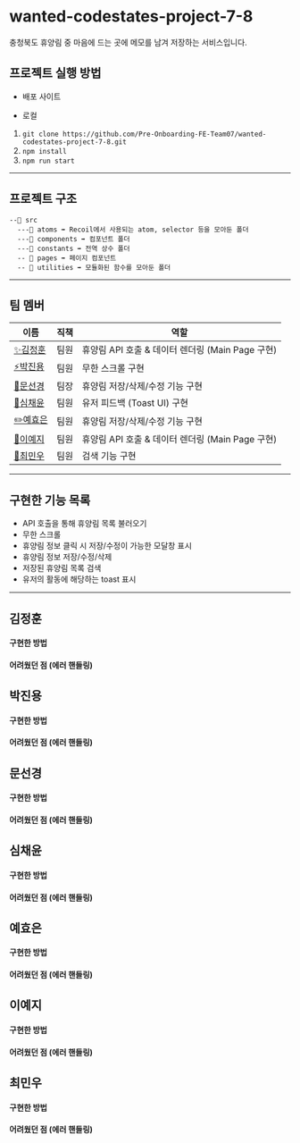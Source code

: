 # wanted-codestates-project-7-8

충청북도 휴양림 중 마음에 드는 곳에 메모를 남겨 저장하는 서비스입니다.

## 프로젝트 실행 방법

- 배포 사이트

- 로컬

1. `git clone https://github.com/Pre-Onboarding-FE-Team07/wanted-codestates-project-7-8.git`
2. `npm install`
3. `npm run start`

---

## 프로젝트 구조

```
--📁 src
  ---📁 atoms ➡ Recoil에서 사용되는 atom, selector 등을 모아둔 폴더
  ---📁 components ➡ 컴포넌트 폴더
  ---📁 constants ➡ 전역 상수 폴더
  -- 📁 pages ➡ 페이지 컴포넌트
  -- 📁 utilities ➡ 모듈화된 함수를 모아둔 폴더
```

---

## 팀 멤버

| 이름                                       | 직책 | 역할                                                  |
| ------------------------------------------ | ---- | ----------------------------------------------------- |
| [✨김정훈](https://github.com/jeonghun10)  | 팀원 | 휴양림 API 호출 & 데이터 렌더링 (Main Page 구현)                 |
| [⚡️박진용](https://github.com/jinyongp)   | 팀원 | 무한 스크롤 구현                         |
| [🎨문선경](https://github.com/dev-seomoon) | 팀장 | 휴양림 저장/삭제/수정 기능 구현  |
| [🚀심채윤](https://github.com/Lela12)      | 팀원 | 유저 피드백 (Toast UI) 구현                          |
| [✏️예효은](https://github.com/ye-yo)       | 팀원 | 휴양림 저장/삭제/수정 기능 구현                                     |
| [🔨이예지](https://github.com/Lee-ye-ji)   | 팀원 | 휴양림 API 호출 & 데이터 렌더링 (Main Page 구현)                     |
| [🚚최민우](https://github.com/exxocism)    | 팀원 | 검색 기능 구현               |

---

## 구현한 기능 목록
- API 호출을 통해 휴양림 목록 불러오기
- 무한 스크롤
- 휴양림 정보 클릭 시 저장/수정이 가능한 모달창 표시
- 휴양림 정보 저장/수정/삭제
- 저장된 휴양림 목록 검색
- 유저의 활동에 해당하는 toast 표시
---

## 김정훈

#### 구현한 방법
#### 어려웠던 점 (에러 핸들링)

## 박진용

#### 구현한 방법
#### 어려웠던 점 (에러 핸들링)

## 문선경

#### 구현한 방법
#### 어려웠던 점 (에러 핸들링)

## 심채윤

#### 구현한 방법
#### 어려웠던 점 (에러 핸들링)

## 예효은

#### 구현한 방법
#### 어려웠던 점 (에러 핸들링)

## 이예지

#### 구현한 방법
#### 어려웠던 점 (에러 핸들링)

## 최민우

#### 구현한 방법
#### 어려웠던 점 (에러 핸들링)
